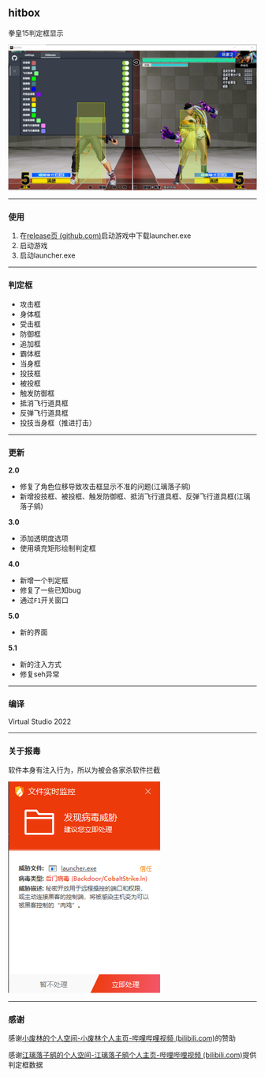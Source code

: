 ## hitbox

拳皇15判定框显示

![](./image2.png)

***

### 使用

1. 在[release页 (github.com)](https://github.com/473671866/hitbox/releases/tag/release-5.1)启动游戏中下载launcher.exe
2. 启动游戏
3. 启动launcher.exe

***



### 判定框

- 攻击框
- 身体框
- 受击框
- 防御框
- 追加框
- 霸体框
- 当身框
- 投技框
- 被投框
- 触发防御框
- 抵消飞行道具框
- 反弹飞行道具框
- 投技当身框（推进打击）

***



### 更新

**2.0**

- 修复了角色位移导致攻击框显示不准的问题(江璃落子鹓)
- 新增投技框、被投框、触发防御框、抵消飞行道具框、反弹飞行道具框(江璃落子鹓)

**3.0**

- 添加透明度选项
- 使用填充矩形绘制判定框

**4.0**

- 新增一个判定框
- 修复了一些已知bug
- 通过`F1`开关窗口

**5.0**

- 新的界面

**5.1**

- 新的注入方式
- 修复seh异常

***



### 编译

Virtual Studio 2022

*****



### 关于报毒

软件本身有注入行为，所以为被会各家杀软件拦截

![image3](./image3.png)





*****



### 感谢

感谢[小废林的个人空间-小废林个人主页-哔哩哔哩视频 (bilibili.com)](https://space.bilibili.com/2203159)的赞助

感谢[江璃落子鹓的个人空间-江璃落子鹓个人主页-哔哩哔哩视频 (bilibili.com)](https://space.bilibili.com/346699931)提供判定框数据
